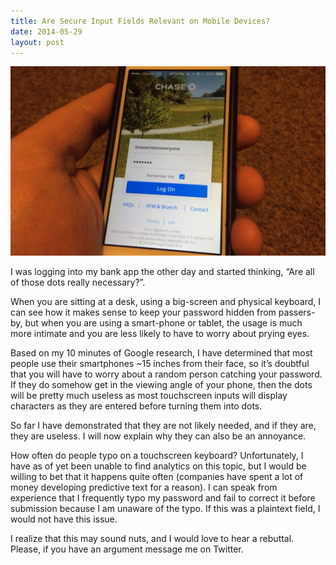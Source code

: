 ```yaml
---
title: Are Secure Input Fields Relevant on Mobile Devices?
date: 2014-05-29
layout: post
---
```


![Picture of a phone with secure entry field][1]

I was logging into my bank app the other day and started thinking, “Are all of those dots really necessary?”.

When you are sitting at a desk, using a big-screen and physical keyboard, I can see how it makes sense to keep your password hidden from passers-by, but when you are using a smart-phone or tablet, the usage is much more intimate and you are less likely to have to worry about prying eyes.

Based on my 10 minutes of Google research, I have determined that most people use their smartphones ~15 inches from their face, so it’s doubtful that you will have to worry about a random person catching your password. If they do somehow get in the viewing angle of your phone, then the dots will be pretty much useless as most touchscreen inputs will display characters as they are entered before turning them into dots.

So far I have demonstrated that they are not likely needed, and if they are, they are useless. I will now explain why they can also be an annoyance.

How often do people typo on a touchscreen keyboard? Unfortunately, I have as of yet been unable to find analytics on this topic, but I would be willing to bet that it happens quite often (companies have spent a lot of money developing predictive text for a reason). I can speak from experience that I frequently typo my password and fail to correct it before submission because I am unaware of the typo. If this was a plaintext field, I would not have this issue.

I realize that this may sound nuts, and I would love to hear a rebuttal. Please, if you have an argument message me on Twitter.

[1]: /images/20140529-221714-80234108.jpg